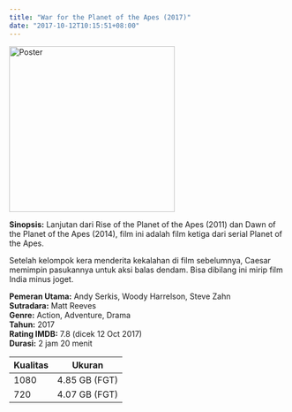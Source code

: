 ```yaml
---
title: "War for the Planet of the Apes (2017)"
date: "2017-10-12T10:15:51+08:00"
---
```


<img src="/img/poster/film-war-for-the-planet-of-the-apes-2017.jpg" alt="Poster" style="width: 300px;"/>

**Sinopsis:** Lanjutan dari Rise of the Planet of the Apes (2011) dan Dawn of the Planet of the Apes (2014), film ini adalah film ketiga dari serial Planet of the Apes.

Setelah kelompok kera menderita kekalahan di film sebelumnya, Caesar memimpin pasukannya untuk aksi balas dendam. Bisa dibilang ini mirip film India minus joget.

**Pemeran Utama:** Andy Serkis, Woody Harrelson, Steve Zahn  
**Sutradara:** Matt Reeves  
**Genre:** Action, Adventure, Drama  
**Tahun:** 2017  
**Rating IMDB:** 7.8 (dicek 12 Oct 2017)  
**Durasi:** 2 jam 20 menit

Kualitas | Ukuran
-------- | ------
1080     | 4.85 GB (FGT)
720      | 4.07 GB (FGT)